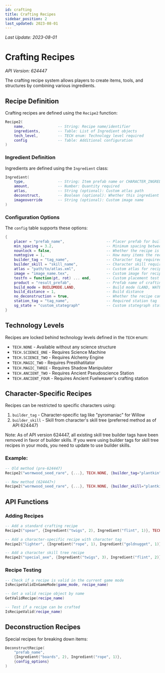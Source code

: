 ```yaml
---
id: crafting
title: Crafting Recipes
sidebar_position: 2
last_updated: 2023-08-01
---
```

*Last Update: 2023-08-01*
# Crafting Recipes

*API Version: 624447*

The crafting recipe system allows players to create items, tools, and structures by combining various ingredients.

## Recipe Definition

Crafting recipes are defined using the `Recipe2` function:

```lua
Recipe2(
    name,               -- String: Recipe name/identifier
    ingredients,        -- Table: List of Ingredient objects
    tech_level,         -- TECH enum: Technology level required
    config              -- Table: Additional configuration
)
```

### Ingredient Definition

Ingredients are defined using the `Ingredient` class:

```lua
Ingredient(
    type,               -- String: Item prefab name or CHARACTER_INGREDIENT enum
    amount,             -- Number: Quantity required
    atlas,              -- String (optional): Custom atlas path
    deconstruct,        -- Boolean (optional): Whether this ingredient is returned on deconstruction
    imageoverride       -- String (optional): Custom image name
)
```

### Configuration Options

The `config` table supports these options:

```lua
{
    placer = "prefab_name",                   -- Placer prefab for buildables
    min_spacing = 3.2,                        -- Minimum spacing between placeable objects
    nounlock = false,                         -- Whether the recipe is unlocked by default
    numtogive = 1,                            -- How many items the recipe produces
    builder_tag = "tag_name",                 -- Character tag required to craft
    builder_skill = "skill_name",             -- Character skill required to craft (from skill tree)
    atlas = "path/to/atlas.xml",              -- Custom atlas for recipe icon
    image = "image_name.tex",                 -- Custom image for recipe icon
    testfn = function(pt, rot) ... end,       -- Custom placement test function
    product = "result_prefab",                -- Prefab name of crafting result
    build_mode = BUILDMODE.LAND,              -- Build mode (LAND, WATER, etc.)
    build_distance = 1,                       -- Build distance
    no_deconstruction = true,                 -- Whether the recipe can be deconstructed
    station_tag = "tag_name",                 -- Required station tag
    sg_state = "custom_stategraph"            -- Custom stategraph state for crafting
}
```

## Technology Levels

Recipes are locked behind technology levels defined in the `TECH` enum:

- `TECH.NONE` - Available without any science structure
- `TECH.SCIENCE_ONE` - Requires Science Machine
- `TECH.SCIENCE_TWO` - Requires Alchemy Engine
- `TECH.MAGIC_TWO` - Requires Prestihatitator
- `TECH.MAGIC_THREE` - Requires Shadow Manipulator
- `TECH.ANCIENT_TWO` - Requires Ancient Pseudoscience Station
- `TECH.ANCIENT_FOUR` - Requires Ancient Fuelweaver's crafting station

## Character-Specific Recipes

Recipes can be restricted to specific characters using:

1. `builder_tag` - Character-specific tag like "pyromaniac" for Willow
2. `builder_skill` - Skill from character's skill tree (preferred method as of API 624447)

Note: As of API version 624447, all existing skill tree builder tags have been removed in favor of builder skills. If you were using builder tags for skill tree recipes in your mods, you need to update to use builder skills.

### Example:

```lua
-- Old method (pre-624447)
Recipe2("wormwood_seed_rare", {...}, TECH.NONE, {builder_tag="plantkin"})

-- New method (624447+)
Recipe2("wormwood_seed_rare", {...}, TECH.NONE, {builder_skill="plantkin_rare_seeds"})
```

## API Functions

### Adding Recipes

```lua
-- Add a standard crafting recipe
Recipe2("spear", {Ingredient("twigs", 2), Ingredient("flint", 1)}, TECH.NONE)

-- Add a character-specific recipe with character tag
Recipe2("lighter", {Ingredient("rope", 1), Ingredient("goldnugget", 1)}, TECH.NONE, {builder_tag="pyromaniac"})

-- Add a character skill tree recipe
Recipe2("special_axe", {Ingredient("twigs", 3), Ingredient("flint", 2)}, TECH.NONE, {builder_skill="woodie_lucy_crafting"})
```

### Recipe Testing

```lua
-- Check if a recipe is valid in the current game mode
IsRecipeValidInGameMode(game_mode, recipe_name)

-- Get a valid recipe object by name
GetValidRecipe(recipe_name)

-- Test if a recipe can be crafted
IsRecipeValid(recipe_name)
```

## Deconstruction Recipes

Special recipes for breaking down items:

```lua
DeconstructRecipe(
    "prefab_name",
    {Ingredient("boards", 2), Ingredient("rope", 1)},
    {config_options}
)
``` 
